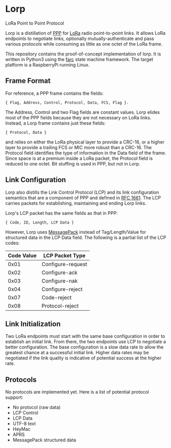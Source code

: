 # Lorp
LoRa Point to Point Protocol

Lorp is a distillation of [PPP](https://en.wikipedia.org/wiki/Point-to-Point_Protocol)
for [LoRa](https://en.wikipedia.org/wiki/LoRa) radio point-to-point links.
It allows LoRa endpoints to negotiate links, optionally mutually-authenticate and
pass various protocols while consuming as little as one octet of the LoRa frame.

This repository contains the proof-of-concept implementation of lorp.
It is written in Python3 using the [farc](https://github.com/dwhall/farc)
state machine framework.
The target platform is a RaspberryPi running Linux.

## Frame Format

For reference, a PPP frame contains the fields:

    { Flag, Address, Control, Protocol, Data, FCS, Flag }.

The Address, Control and two Flag fields are constant values.
Lorp elides most of the PPP fields because they are not necessary on LoRa links.
Instead, a Lorp frame contains just these fields:

    { Protocol, Data }

and relies on either the LoRa physical layer to provide a CRC-16, or a higher layer
to provide a trailing FCS or MIC more robust than a CRC-16.
The Protocol field identifies the type of information in the Data field of the frame.
Since space is at a premium inside a LoRa packet, the Protocol field is reduced to one octet.
Bit stuffing is used in PPP, but not in Lorp.

## Link Configuration

Lorp also distills the Link Control Protocol (LCP) and its link configuration semantics
that are a component of PPP and defined in [RFC 1661](https://tools.ietf.org/html/rfc1661).
The LCP carries packets for establishing, maintaining and ending Lorp links.

Lorp's LCP packet has the same fields as that in PPP:

    { Code, ID, Length, LCP Data }

However, Lorp uses [MessagePack](https://msgpack.org/index.html)
instead of Tag/Length/Value for structured data in the LCP Data field.
The following is a partial list of the LCP codes:

| Code Value | LCP Packet Type |
| ---------- | --------------- |
| 0x01       | Configure-request |
| 0x02       | Configure-ack |
| 0x03       | Configure-nak |
| 0x04       | Configure-reject |
| 0x07       | Code-reject |
| 0x08       | Protocol-reject |

## Link Initialization

Two LoRa endpoints must start with the same base configuration
in order to establish an initial link. From there, the two endpoints
use LCP to negotiate a better configuration.
The base configuration is a slow data rate to allow the greatest chance
at a successful initial link.  Higher data rates may be negotiated if
the link quality is indicative of potential success at the higher rate.

## Protocols

No protocols are implemented yet.
Here is a list of potential protocol support:

- No protocol (raw data)
- LCP Control
- LCP Data
- UTF-8 text
- HeyMac
- APRS
- MessagePack structured data
